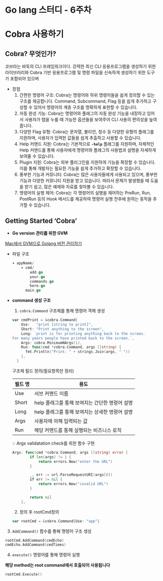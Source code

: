 # Go lang 스터디 - 6주차

# Cobra 사용하기

## Cobra? 무엇인가?

코브라는 바둑의 CLI 프레임워크이다. 강력한 최신 CLI 응용프로그램을 생성하기 위한 라이브러리와 Cobra 기반 응용프로그램 및 명령 파일을 신속하게 생성하기 위한 도구가 포함되어 있으며

- 장점
    1. 간편한 명령어 구조: Cobra는 명령어와 하위 명령어들을 쉽게 정의할 수 있는 구조를 제공합니다. Command, Subcommand, Flag 등을 쉽게 추가하고 구성할 수 있어서 명령어의 계층 구조를 명확하게 표현할 수 있습니다.
    2. 자동 완성 기능: Cobra는 명령어와 플래그의 자동 완성 기능을 내장하고 있어서 사용자가 탭을 누를 때 가능한 옵션들을 보여주어 CLI 사용의 편의성을 높여줍니다.
    3. 다양한 Flag 유형: Cobra는 문자열, 불리언, 정수 등 다양한 유형의 플래그를 지원하며, 사용자가 입력한 값들을 쉽게 추출하고 사용할 수 있습니다.
    4. Help 커맨드 지원: Cobra는 기본적으로 **`-help`** 플래그를 지원하며, 자체적인 Help 커맨드를 통해 사용자에게 명령어와 플래그의 사용법과 설명을 자세하게 보여줄 수 있습니다.
    5. Plugin 지원: Cobra는 외부 플러그인을 지원하여 기능을 확장할 수 있습니다. 이를 통해 개발자는 필요한 기능을 쉽게 추가하고 확장할 수 있습니다.
    6. 풍부한 기능과 커뮤니티: Cobra는 많은 사용자들에게 사용되고 있으며, 풍부한 기능과 다양한 커뮤니티 지원을 받고 있습니다. 따라서 문제가 발생했을 때 도움을 받기 쉽고, 많은 예제와 자료를 찾아볼 수 있습니다.
    7. 명령어의 실행 제어: Cobra는 각 명령어의 실행을 제어하는 PreRun, Run, PostRun 등의 Hook 메서드를 제공하여 명령어 실행 전후에 원하는 동작을 추가할 수 있습니다.

## **Getting Started ‘Cobra’**

- **Go version 관리를 위한 GVM**

[Mac에서 GVM으로 Golang 버전 관리하기](https://gurumee92.tistory.com/308)

- 파일 구조
    
    ```go
    ▾ appName/
        ▾ cmd/
            add.go
            your.go
            commands.go
            here.go
          main.go
    ```
    

- **command 생성 구조**
    
    1) `cobra.Command` 구조체를 통해 명령어 객체 생성
    
    ```go
    var cmdPrint = &cobra.Command{
        Use:   "print [string to print]",
        Short: "Print anything to the screen",
        Long: `print is for printing anything back to the screen.
    For many years people have printed back to the screen.`,
        Args: cobra.MinimumNArgs(1),
        Run: func(cmd *cobra.Command, args []string) {
          fmt.Println("Print: " + strings.Join(args, " "))
        },
      }
    ```
    
    구조체 필드 정의(필요항목만 정리)
    
    | 필드 명 | 용도 |
    | --- | --- |
    | Use | 서브 커맨드 이름 |
    | Short | help 플래그를 통해 보여지는 간단한 명령어 설명 |
    | Long | help 플래그를 통해 보여지는 상세한 명령어 설명 |
    | Args | 사용자에 의해 입력되는 값 |
    | Run | 해당 커맨드를 통해 실행되는 비즈니스 로직 |
    
    <aside>
    💡 Args validatation check를 위한 함수 구현
    
    ```go
    Args: func(cmd *cobra.Command, args []string) error {
    		if len(args) != 1 {
    			return errors.New("enter the URL")
    		}
    
    		_, err := url.ParseRequestURI(args[0])
    		if err != nil {
    			return errors.New("invalid URL")
    		}
    
    		return nil
    	},
    ```
    
    </aside>
    
    2) 정의 후 rootCmd정의
    
    ```go
    var rootCmd = &cobra.Command{Use: "app"}
    ```
    

3) `AddCommand()` 함수를 통해 명령어 구조 생성

```go
rootCmd.AddCommand(cmdEcho)
cmdEcho.AddCommand(cmdTimes)
```

4) `execute()` 명령어를 통해 명령어 실행

**해당 method는 root command에서 호출되어 사용됩니다**

```go
rootCmd.Execute()
```